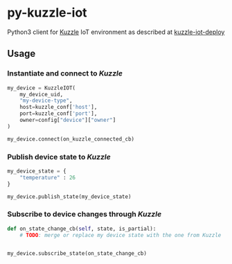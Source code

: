 # py-kuzzle-iot

Python3 client for [Kuzzle](https://github.com/kuzzleio/kuzzle) IoT environment as described at   [kuzzle-iot-deploy](https://github.com/etrousset/kuzzle-iot-deploy) 

## Usage

### Instantiate and connect to *Kuzzle*

```python
my_device = KuzzleIOT(
    my_device_uid,
    "my-device-type",
    host=kuzzle_conf['host'],
    port=kuzzle_conf['port'],
    owner=config["device"]["owner"]
)

my_device.connect(on_kuzzle_connected_cb)
```

### Publish device state to *Kuzzle*

```python
my_device_state = {
    "temperature" : 26
}

my_device.publish_state(my_device_state)
```
### Subscribe to device changes through *Kuzzle*
```python
def on_state_change_cb(self, state, is_partial):
    # TODO: merge or replace my device state with the one from Kuzzle


my_device.subscribe_state(on_state_change_cb)
```
